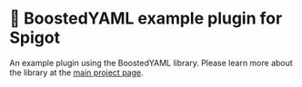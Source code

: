 # 🔼 BoostedYAML example plugin for Spigot

An example plugin using the BoostedYAML library. Please learn more about the library at
the [main project page](https://github.com/dejvokep/boosted-yaml).